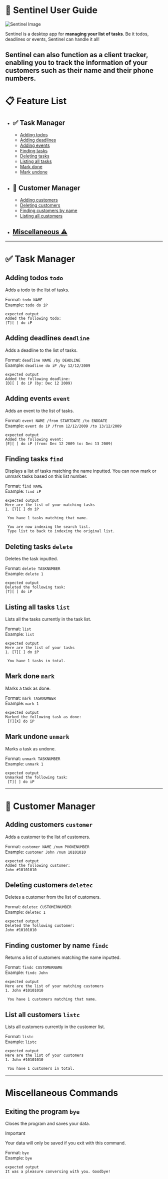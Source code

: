 # 🤖 Sentinel User Guide
![Sentinel Image](Ui.png)

Sentinel is a desktop app for **managing your list of tasks**. Be it todos, deadlines or events, 
Sentinel can handle it all! 

Sentinel can also function as a **client tracker**, enabling you 
to track the information of your customers such as their name and their phone numbers.
---
# 📋 Feature List
* ## ✅ Task Manager
  * [Adding todos](#adding-todos-todo)
  * [Adding deadlines](#adding-deadlines-deadline)
  * [Adding events](#adding-events-event)
  * [Finding tasks](#finding-tasks-find)
  * [Deleting tasks](#deleting-tasks-delete)
  * [Listing all tasks](#listing-all-tasks-list)
  * [Mark done](#mark-done-mark)
  * [Mark undone](#mark-undone-unmark)
* ## 🧍 Customer Manager
  * [Adding customers](#adding-customers-customer)
  * [Deleting customers](#deleting-customers-deletec)
  * [Finding customers by name](#finding-customer-by-name-findc)
  * [Listing all customers](#list-all-customers-listc)
* ## [Miscellaneous ⚠️](#miscellaneous-commands)
---
# ✅ Task Manager
## Adding todos `todo`
Adds a todo to the list of tasks.

Format: `todo NAME`\
Example: `todo do iP`

```
expected output
Added the following todo: 
[T][ ] do iP
```

## Adding deadlines `deadline`

Adds a deadline to the list of tasks.

Format: `deadline NAME /by DEADLINE`\
Example: `deadline do iP /by 12/12/2009`
```
expected output
Added the following deadline: 
[D][ ] do iP (by: Dec 12 2009)
```

## Adding events `event`

Adds an event to the list of tasks.

Format: `event NAME /from STARTDATE /to ENDDATE`\
Example: `event do iP /from 12/12/2009 /to 13/12/2009`
```
expected output
Added the following event: 
[E][ ] do iP (from: Dec 12 2009 to: Dec 13 2009)
```

## Finding tasks `find`

Displays a list of tasks matching the name inputted. You can now mark or unmark 
tasks based on this list number.

Format: `find NAME`\
Example: `find iP`
```
expected output
Here are the list of your matching tasks
1. [T][ ] do iP

 You have 1 tasks matching that name.

 You are now indexing the search list.
 Type list to back to indexing the original list.
```

## Deleting tasks `delete`

Deletes the task inputted.

Format: `delete TASKNUMBER`\
Example: `delete 1`
```
expected output
Deleted the following task:
[T][ ] do iP
```

## Listing all tasks `list`

Lists all the tasks currently in the task list.

Format: `list`\
Example: `list`
```
expected output
Here are the list of your tasks
1. [T][ ] do iP

 You have 1 tasks in total.
```

## Mark done `mark`

Marks a task as done.

Format: `mark TASKNUMBER`\
Example: `mark 1`
```
expected output
Marked the following task as done:
 [T][X] do iP
```

## Mark undone `unmark`

Marks a task as undone.

Format: `unmark TASKNUMBER`\
Example: `unmark 1`
```
expected output
Unmarked the following task:
 [T][ ] do iP
```
---
# 🧍 Customer Manager
## Adding customers `customer`
Adds a customer to the list of customers.

Format: `customer NAME /num PHONENUMBER`\
Example: `customer John /num 10101010`

```
expected output
Added the following customer:
John #10101010
```

## Deleting customers `deletec`
Deletes a customer from the list of customers.

Format: `deletec CUSTOMERNUMBER`\
Example: `deletec 1`
```
expected output
Deleted the following customer:
John #10101010
```

## Finding customer by name `findc`
Returns a list of customers matching the name inputted.

Format: `findc CUSTOMERNAME`\
Example: `findc John`
```
expected output
Here are the list of your matching customers
1. John #10101010

 You have 1 customers matching that name.
```

## List all customers `listc`
Lists all customers currently in the customer list.

Format: `listc`\
Example: `listc`
```
expected output
Here are the list of your customers
1. John #10101010

 You have 1 customers in total.
```
---
# Miscellaneous Commands
## Exiting the program `bye`
Closes the program and saves your data.

> [!IMPORTANT]
> Your data will only be saved if you exit with this command.

Format: `bye`\
Example: `bye`
```
expected output
It was a pleasure conversing with you. Goodbye!
```


